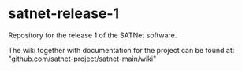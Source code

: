 satnet-release-1
================

Repository for the release 1 of the SATNet software.

The wiki together with documentation for the project can be found at:
"github.com/satnet-project/satnet-main/wiki"
